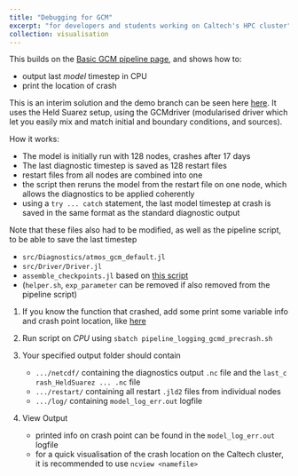 ```yaml
---
title: "Debugging for GCM"
excerpt: "for developers and students working on Caltech's HPC cluster"
collection: visualisation
---
```


This builds on the [Basic GCM pipeline page](https://lenkanovak.github.io/_pages/visualisation/demo_basic_gcm/), and shows how to:

- output last *model* timestep in CPU
- print the location of crash

This is an interim solution and the demo branch can be seen here [here](https://github.com/CliMA/ClimateMachine.jl/tree/ln/demo-debug). It uses the Held Suarez setup, using the GCMdriver (modularised driver which let you easily mix and match initial and boundary conditions, and sources).

How it works:
- The model is initially run with 128 nodes, crashes after 17 days
- The last diagnostic timestep is saved as 128 restart files
- restart files from all nodes are combined into one
- the script then reruns the  model from the restart file on one node, which allows the diagnostics to be applied coherently
- using a `try ... catch` statement, the last model timestep at crash is saved in the same format as the standard diagnostic output

Note that these files also had to be modified, as well as the pipeline script, to be able to save the last timestep
- `src/Diagnostics/atmos_gcm_default.jl`
- `src/Driver/Driver.jl`
- `assemble_checkpoints.jl` based on [this script](https://github.com/CliMA/ClimateMachine.jl/wiki/Assemble-checkpoints)
- (`helper.sh`, `exp_parameter` can be removed if also removed from the pipeline script)

1. If you know the function that crashed, add some print some variable info and crash point location, like [here](https://github.com/CliMA/ClimateMachine.jl/blob/ln/demo-debug/src/Atmos/Model/moisture.jl#L165-L171)

2. Run script on *CPU* using `sbatch pipeline_logging_gcmd_precrash.sh`

3. Your specified output folder should contain
    - `.../netcdf/` containing the diagnostics output `.nc` file and the `last_c
  rash_HeldSuarez ... .nc` file
    - `.../restart/` containing all restart `.jld2` files from individual nodes
    - `.../log/` containing `model_log_err.out` logfile

4. View Output
    - printed info on crash point can be found in the `model_log_err.out` logfile
    - for a quick visualisation of the crash location on the Caltech cluster, it is recommended to use `ncview <namefile>`
